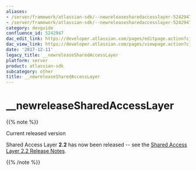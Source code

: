 ```yaml
---
aliases:
- /server/framework/atlassian-sdk/--newreleasesharedaccesslayer-5242947.html
- /server/framework/atlassian-sdk/--newreleasesharedaccesslayer-5242947.md
category: devguide
confluence_id: 5242947
dac_edit_link: https://developer.atlassian.com/pages/editpage.action?cjm=wozere&pageId=5242947
dac_view_link: https://developer.atlassian.com/pages/viewpage.action?cjm=wozere&pageId=5242947
date: '2017-12-11'
legacy_title: __newreleaseSharedAccessLayer
platform: server
product: atlassian-sdk
subcategory: other
title: __newreleaseSharedAccessLayer
---
```

# \_\_newreleaseSharedAccessLayer

{{% note %}}

Current released version

Shared Access Layer **2.2** has now been released -- see the <a href="/pages/createpage.action?spaceKey=SAL&amp;title=Shared+Access+Layer+2.2+Release+Notes" class="createlink">Shared Access Layer 2.2 Release Notes</a>.

{{% /note %}}







































































